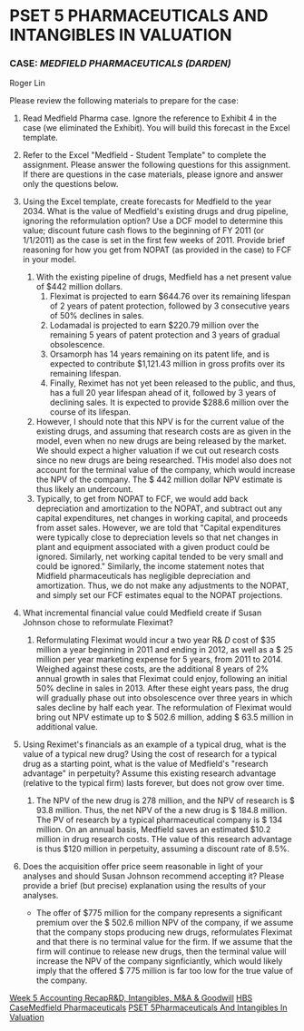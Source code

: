 # PSET 5 PHARMACEUTICALS AND INTANGIBLES IN VALUATION

### CASE: *MEDFIELD PHARMACEUTICALS (DARDEN)*

Roger Lin

Please review the following materials to prepare for the case:

1. Read Medfield Pharma case. Ignore the reference to Exhibit 4 in the case (we eliminated
the Exhibit). You will build this forecast in the Excel template.
2. Refer to the Excel "Medfield - Student Template" to complete the assignment.
Please answer the following questions for this assignment. If there are questions in the case materials, please ignore and answer only the questions below.

1. Using the Excel template, create forecasts for Medfield to the year 2034. What is the value of Medfield's existing drugs and drug pipeline, ignoring the reformulation option? Use a DCF model to determine this value; discount future cash flows to the beginning of FY 2011 (or 1/1/2011) as the case is set in the first few weeks of 2011. Provide brief reasoning for how you get from NOPAT (as provided in the case) to FCF in your model.
	1. With the existing pipeline of drugs, Medfield has a net present value of \$442 million dollars.
		1. Fleximat is projected to earn $644.76 over its remaining lifespan of 2 years of patent protection, followed by 3 consecutive years of 50% declines in sales.
		2. Lodamadal is projected to earn \$220.79 million over the remaining 5 years of patent protection and 3 years of gradual obsolescence.
		3. Orsamorph has 14 years remaining on its patent life, and is expected to contribute \$1,121.43 million in gross profits over its remaining lifespan.
		4. Finally, Reximet has not yet been released to the public, and thus, has a full 20 year lifespan ahead of it, followed by 3 years of declining sales. It is expected to provide $\$288.6$ million over the course of its lifespan.
	2. However, I should note that this NPV is for the current value of the existing drugs, and assuming that research costs are as given in the model, even when no new drugs are being released by the market. We should expect a higher valuation if we cut out research costs since no new drugs are being researched. THis model also does not account for the terminal value of the company, which would increase the NPV of the company. The \$ $442$ million dollar NPV estimate is thus likely an undercount.
	3. Typically, to get from NOPAT to FCF, we would add back depreciation and amortization to the NOPAT, and subtract out any capital expenditures, net changes in working capital, and proceeds from asset sales. However, we are told that "Capital expenditures were typically close to depreciation levels so that net changes in plant and equipment associated with a given product could be ignored. Similarly, net working capital tended to be very small and could be ignored." Similarly, the income statement notes that Midfield pharmaceuticals has negligible depreciation and amortization. Thus, we do not make any adjustments to the NOPAT, and simply set our FCF estimates equal to the NOPAT projections.
2. What incremental financial value could Medfield create if Susan Johnson chose to reformulate Fleximat?
	1. Reformulating Fleximat would incur a two year R& $D$ cost of \$35 million a year beginning in 2011 and ending in 2012, as well as a \$ 25 million per year marketing expense for 5 years, from 2011 to 2014. Weighed against these costs, are the additional 8 years of 2% annual growth in sales that Fleximat could enjoy, following an initial 50% decline in sales in 2013. After these eight years pass, the drug will gradually phase out into obsolescence over three years in which sales decline by half each year. The reformulation of Fleximat would bring out NPV estimate up to \$ 502.6 million, adding \$ 63.5 million in additional value.
3. Using Reximet's financials as an example of a typical drug, what is the value of a typical new drug? Using the cost of research for a typical drug as a starting point, what is the value of Medfield's "research advantage" in perpetuity? Assume this existing research advantage (relative to the typical firm) lasts forever, but does not grow over time.
	1. The NPV of the new drug is $278$ million, and the NPV of research is \$ 93.8 million. Thus, the net NPV of the a new drug is \$ 184.8 million. The PV of research by a typical pharmaceutical company is \$ 134 million. On an annual basis, Medfield saves an estimated $10.2 million in drug research costs. THe value of this research advantage is thus \$120 million in perpetuity, assuming a discount rate of 8.5%.
4. Does the acquisition offer price seem reasonable in light of your analyses and should Susan Johnson recommend accepting it? Please provide a brief (but precise) explanation using the results of your analyses.
	- The offer of \$775 million for the company represents a significant premium over the \$ 502.6 million NPV of the company, if we assume that the company stops producing new drugs, reformulates Fleximat and that there is no terminal value for the firm. If we assume that the firm will continue to release new drugs, then the terminal value will increase the NPV of the company signficiantly, which would likely imply that the offered \$ 775 million is far too low for the true value of the company.

[Week 5 Accounting RecapR&D, Intangibles, M&A & Goodwill](Week%205%20Accounting%20Recap-%20R&D,%20Intangibles,%20M&A%20&%20Goodwill.md)
[HBS CaseMedfield Pharmaceuticals](HBS%20Case-%20Medfield%20Pharmaceuticals.md)
[PSET 5Pharmaceuticals And Intangibles In Valuation](PSET%205-%20Pharmaceuticals%20And%20Intangibles%20In%20Valuation.md)